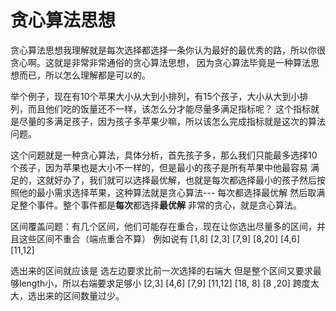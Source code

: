 # 贪心算法思想

贪心算法思想我理解就是每次选择都选择一条你认为最好的最优秀的路，所以你很贪心啊。这就是非常非常通俗的贪心算法思想，
因为贪心算法毕竟是一种算法思想而已，所以怎么理解都是可以的。

举个例子，现在有10个苹果大小从大到小排列，有15个孩子，大小从大到小排列，而且他们吃的饭量还不一样，该怎么分才能尽量多满足指标呢？
这个指标就是尽量的多满足孩子，因为孩子多苹果少嘛，所以该怎么完成指标就是这次的算法问题。

这个问题就是一种贪心算法，具体分析，首先孩子多，那么我们只能最多选择10个孩子，因为苹果也是大小不一样的，但是最小的孩子是所有苹果中他最容易
满足的，这就好办了，我们就可以选择最优解，也就是每次都选择最小的孩子然后按照他的最小需求选择苹果，这种算法就是贪心算法--- 每次都选择最优解
然后取满足整个事件。整个事件都是**每次**都选择**最优解** 非常的贪心，就是贪心算法。

区间覆盖问题：有几个区间，他们可能存在重合，现在让你选出尽量多的区间，并且这些区间不重合（端点重合不算）
例如说有 [1,8] [2,3] [7,9] [8,20] [4,6] [11,12]

选出来的区间就应该是 选左边要求比前一次选择的右端大 但是整个区间又要求最够length小，所以右端要求足够小
 [2,3] [4,6]  [7,9] [11,12]  [18, 8]  [8 ,20] 跨度太大，选出来的区间数量过少。

